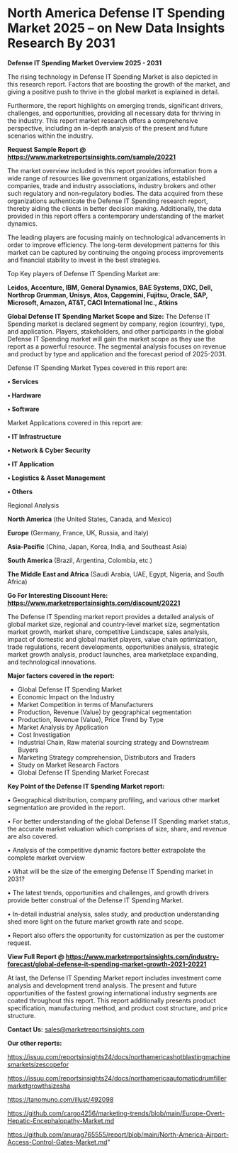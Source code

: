 # North America Defense IT Spending Market 2025 – on New Data Insights Research By 2031

<Strong> Defense IT Spending Market Overview 2025 - 2031</strong>

The rising technology in Defense IT Spending Market is also depicted in this research report. Factors that are boosting the growth of the market, and giving a positive push to thrive in the global market is explained in detail.

Furthermore, the report highlights on emerging trends, significant drivers, challenges, and opportunities, providing all necessary data for thriving in the industry. This report market research offers a comprehensive perspective, including an in-depth analysis of the present and future scenarios within the industry.

<strong>Request Sample Report @ <a href=https://www.marketreportsinsights.com/sample/20221>https://www.marketreportsinsights.com/sample/20221</a></strong>

The market overview included in this report provides information from a wide range of resources like government organizations, established companies, trade and industry associations, industry brokers and other such regulatory and non-regulatory bodies. The data acquired from these organizations authenticate the Defense IT Spending research report, thereby aiding the clients in better decision making. Additionally, the data provided in this report offers a contemporary understanding of the market dynamics.

The leading players are focusing mainly on technological advancements in order to improve efficiency. The long-term development patterns for this market can be captured by continuing the ongoing process improvements and financial stability to invest in the best strategies.

Top Key players of Defense IT Spending Market are:

<strong>Leidos, Accenture, IBM, General Dynamics, BAE Systems, DXC, Dell, Northrop Grumman, Unisys, Atos, Capgemini, Fujitsu, Oracle, SAP, Microsoft, Amazon, AT&T, CACI International Inc., Atkins</strong>

<strong><b>Global Defense IT Spending Market Scope and Size:</b></strong>
The Defense IT Spending market is declared segment by company, region (country), type, and application. Players, stakeholders, and other participants in the global Defense IT Spending market will gain the market scope as they use the report as a powerful resource. The segmental analysis focuses on revenue and product by type and application and the forecast period of 2025-2031.

Defense IT Spending Market Types covered in this report are:

<strong>• Services

• Hardware

• Software</strong>

Market Applications covered in this report are:

<strong>• IT Infrastructure

• Network & Cyber Security

• IT Application

• Logistics & Asset Management

• Others</strong> 

Regional Analysis

<strong>North America</strong> (the United States, Canada, and Mexico)

<strong>Europe</strong> (Germany, France, UK, Russia, and Italy)

<strong>Asia-Pacific</strong> (China, Japan, Korea, India, and Southeast Asia)

<strong>South America</strong> (Brazil, Argentina, Colombia, etc.)

<strong>The Middle East and Africa</strong> (Saudi Arabia, UAE, Egypt, Nigeria, and South Africa)

<strong>Go For Interesting Discount Here: <a href=https://www.marketreportsinsights.com/discount/20221>https://www.marketreportsinsights.com/discount/20221</a></strong>

The Defense IT Spending market report provides a detailed analysis of global market size, regional and country-level market size, segmentation market growth, market share, competitive Landscape, sales analysis, impact of domestic and global market players, value chain optimization, trade regulations, recent developments, opportunities analysis, strategic market growth analysis, product launches, area marketplace expanding, and technological innovations.

<strong><b>Major factors covered in the report:</b></strong>
<ul>
  <li>Global Defense IT Spending Market </li>
  <li>Economic Impact on the Industry</li>
  <li>Market Competition in terms of Manufacturers</li>
  <li>Production, Revenue (Value) by geographical segmentation</li>
  <li>Production, Revenue (Value), Price Trend by Type</li>
  <li>Market Analysis by Application</li>
  <li>Cost Investigation</li>
  <li>Industrial Chain, Raw material sourcing strategy and Downstream Buyers</li>
  <li>Marketing Strategy comprehension, Distributors and Traders</li>
  <li>Study on Market Research Factors</li>
  <li>Global Defense IT Spending Market Forecast</li>
</ul>

<strong><b>Key Point of the Defense IT Spending Market report:</b></strong>

• Geographical distribution, company profiling, and various other market segmentation are provided in the report.

• For better understanding of the global Defense IT Spending market status, the accurate market valuation which comprises of size, share, and revenue are also covered.

• Analysis of the competitive dynamic factors better extrapolate the complete market overview

• What will be the size of the emerging Defense IT Spending market in 2031?

• The latest trends, opportunities and challenges, and growth drivers provide better construal of the Defense IT Spending Market.

• In-detail industrial analysis, sales study, and production understanding shed more light on the future market growth rate and scope.

• Report also offers the opportunity for customization as per the customer request.

<strong><b>View Full Report @ <a href=https://www.marketreportsinsights.com/industry-forecast/global-defense-it-spending-market-growth-2021-20221>https://www.marketreportsinsights.com/industry-forecast/global-defense-it-spending-market-growth-2021-20221</a></b></strong>


At last, the Defense IT Spending Market report includes investment come analysis and development trend analysis. The present and future opportunities of the fastest growing international industry segments are coated throughout this report. This report additionally presents product specification, manufacturing method, and product cost structure, and price structure.

<strong>Contact Us:</strong>
sales@marketreportsinsights.com

<strong>Our other reports:</strong>

<a href=https://issuu.com/reportsinsights24/docs/northamericashotblastingmachinesmarketsizescopefor>https://issuu.com/reportsinsights24/docs/northamericashotblastingmachinesmarketsizescopefor</a>

<a href=https://issuu.com/reportsinsights24/docs/northamericaautomaticdrumfillermarketgrowthsizesha>https://issuu.com/reportsinsights24/docs/northamericaautomaticdrumfillermarketgrowthsizesha</a>

<a href=https://tanomuno.com/illust/492098>https://tanomuno.com/illust/492098</a>

<a href=https://github.com/cargo4256/marketing-trends/blob/main/Europe-Overt-Hepatic-Encephalopathy-Market.md>https://github.com/cargo4256/marketing-trends/blob/main/Europe-Overt-Hepatic-Encephalopathy-Market.md</a>

<a href=https://github.com/anurag765555/report/blob/main/North-America-Airport-Access-Control-Gates-Market.md>https://github.com/anurag765555/report/blob/main/North-America-Airport-Access-Control-Gates-Market.md</a>"
